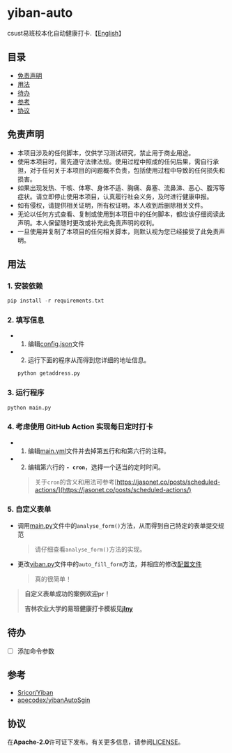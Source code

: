 # yiban-auto
csust易班校本化自动健康打卡.【[English](README_en.md)】

## 目录
- [免责声明](#免责声明)
- [用法](#用法)
- [待办](#待办)
- [参考](#参考)
- [协议](#协议)

## 免责声明
- 本项目涉及的任何脚本，仅供学习测试研究，禁止用于商业用途。
- 使用本项目时，需先遵守法律法规。使用过程中照成的任何后果，需自行承担，对于任何关于本项目的问题概不负责，包括使用过程中导致的任何损失和损害。
- 如果出现发热、干咳、体寒、身体不适、胸痛、鼻塞、流鼻涕、恶心、腹泻等症状。请立即停止使用本项目，认真履行社会义务，及时进行健康申报。
- 如有侵权，请提供相关证明，所有权证明，本人收到后删除相关文件。
- 无论以任何方式查看、复制或使用到本项目中的任何脚本，都应该仔细阅读此声明。本人保留随时更改或补充此免责声明的权利。
- 一旦使用并复制了本项目的任何相关脚本，则默认视为您已经接受了此免责声明。


## 用法
### 1. 安装依赖
```python
pip install -r requirements.txt
```
### 2. 填写信息
- 1. 编辑[config.json](config.json)文件
- 2. 运行下面的程序从而得到您详细的地址信息。 
    ```python
    python getaddress.py
    ```
    
### 3. 运行程序
```python
python main.py
```

### 4. 考虑使用 GitHub Action 实现每日定时打卡
- 1. 编辑[main.yml](.github/workflows/main.yml)文件并去掉第五行和和第六行的注释。
- 2. 编辑第六行的 **`- cron`**，选择一个适当的定时时间。
    > 关于`cron`的含义和用法可参考[https://jasonet.co/posts/scheduled-actions/](https://jasonet.co/posts/scheduled-actions/)

### 5. 自定义表单
- 调用[main.py](main.py)文件中的`analyse_form()`方法，从而得到自己特定的表单提交规范
    > 请仔细查看`analyse_form()`方法的实现。
- 更改[yiban.py](yiban.py)文件中的`auto_fill_form`方法，并相应的修改[配置文件](config.json)
    > 真的很简单！
> **自定义表单成功的案例欢迎pr！**
> 
> **吉林农业大学的易班健康打卡模板见[jlny](https://github.com/Crazyokd/yiban-auto/tree/jlny)**


## 待办
- [ ] 添加命令参数

## 参考
- [Sricor/Yiban](https://github.com/Sricor/Yiban)
- [apecodex/yibanAutoSgin](https://github.com/apecodex/yibanAutoSgin)

## 协议
在**Apache-2.0**许可证下发布。有关更多信息，请参阅[LICENSE](LICENSE)。
